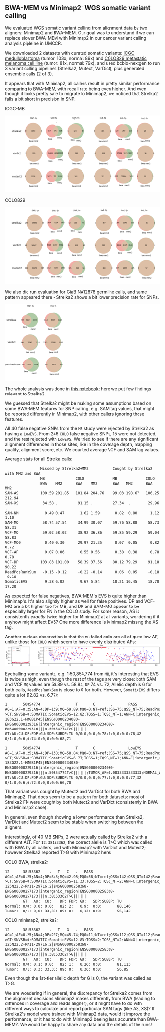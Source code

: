 ## BWA-MEM vs Minimap2: WGS somatic variant calling

We evaluated WGS somatic variant calling from alignment data by two aligners: Minimap2 and BWA-MEM. Our goal was to understand if we can replace slower BWA-MEM with Minimap2 in our cancer variant calling analysis pipleine in UMCCR.

We downloaded 2 datasets with curated somatic variants: [ICGC medulloblastoma](https://www.nature.com/articles/ncomms10001) (tumor: 103x, normal: 89x) and [COLO829 metastatic melanoma cell line](https://www.ncbi.nlm.nih.gov/pmc/articles/PMC4837349) (tumor: 81x, normal: 79x), and used bcbio-nextgen to run 3 variant calling pipelines (Strelka2, Mutect, VarDict), plus generated ensemble calls (2 of 3).

It appears that with Minimap2, all callers result in pretty similar performance comparing to BWA-MEM, with recall rate being even higher. And even though it looks pretty safe to migrate to Minimap2, we noticed that Strelka2 falls a bit short in precision in SNP.

ICGC-MB

![](img/mb_venn.png)

COLO829

![](img/colo_venn.png)

We also did run evaluation for GiaB NA12878 germline calls, and same pattern appeared there - Strelka2 shows a bit lower precision rate for SNPs.

![](img/giab_venn_2.png)

The whole analysis was done in [this notebook](https://github.com/umccr/vcf_stuff/blob/master/analysis/minimap2/Minimap2_explore.ipynb); here we put few findings relevant to Strelka2.

We guessed that Strelka2 might be making some assumptions based on some BWA-MEM features for SNP calling, e.g. SAM tag values, that might be reported differently in Minimap2, with other callers ignoring those features.

All 40 false negative SNPs from the `MB` study were rejected by Strelka2 as having a `LowEVS`. From 246 `COLO` false negative SNPs, 15 were not detected, and the rest rejected with `LowEVS`. We tried to see if there are any significant alignment differences in those sites, like in the coverage depth, mapping quality, alignment score, etc. We counted average VCF and SAM tag values.

Average stats for all Strelka calls:

```
                Missed by Strelka2+MM2           Cought by Strelka2 with MM2 and BWA
                MB              COLO             MB             COLO
                BWA    MM2      BWA    MM2       BWA   MM2      BWA    MM2 
SAM-AS          100.59 201.85   101.84 204.76    99.03 198.67   106.25 212.94 
SAM-XS           34.58 .         91.15 .         27.34  .        29.96   . 
SAM-NM            0.49 0.47       1.62 1.59       0.82  0.80      1.12   1.10 
SAM-MQ           58.74 57.54     34.99 30.07     59.76 58.88     58.73  58.31 
VCF-MQ           59.02 58.02     38.92 36.86     59.85 59.29     59.04  58.83  
VCF-MQ0           0.40 0.30      29.97 21.35      0.07  0.05      0.82   0.72    
VCF-AF            0.07 0.06       0.55 0.56       0.38  0.38      0.78   0.78   
VCF-DP          103.83 101.00    58.39 37.56     80.12 79.29     91.18  90.22   
ReadPosRankSum   -0.15 -0.12     -0.22 -0.14      0.06  0.05     -0.18  -0.18    
SomaticEVS        9.38 6.02       9.67 5.84      18.21 16.45     18.70  17.20     
```

As expected for false negatives, BWA-MEM's EVS is quite higher than Minimap's. It's also slightly higher as well for false positives. DP and VCF-MQ are a bit higher too for MB, and DP and SAM-MQ appear to be especially larger for FN in the COLO study. For some reason, AS is consistently _exactly_ twice higher for Minimap2 at all variants, wondering if it anyhow might affect EVS? One more difference is Minimap2 missing the XS tag. 

Another curious observation is that the `MB` failed calls are all of quite low AF, unlike those for `COLO` which seem to have evenly distributed AFs:
![AF for mm2-failed SNPs](img/af_plot.png)

Eyeballing some variants, e.g. 1:50,854,774 from `MB`, it's interesting that EVS is twice as high, even though the rest of the tags are very close: both SAM and VCF `MQ` values are 59.89 vs. 58.84, `DP` 74 vs. 72, Allelic depth is 6 for both calls, `ReadPosRankSum` is close to 0 for both. However, `SomaticEVS` differs quite a lot (12.82 vs. 6.77):

``` Strelka2 BWA (batch1-strelka2-annotated-bwa.vcf.gz)
1       50854774        .       T       C       .       PASS    AC=1;AF=0.25;AN=4;DP=159;MQ=59.89;MQ0=0;NT=ref;QSS=75;QSS_NT=75;ReadPosRankSum=-0.14;SGT=TT->CT;SNVSB=0;SOMATIC;SomaticEVS=12.82;TQSS=1;TQSS_NT=1;ANN=C|intergenic_region|MODIFIER|RP11-183G22.1-HMGB1P45|ENSG00000234080-ENSG00000229316|intergenic_region|ENSG00000234080-ENSG00000229316|||n.50854774T>C||||||     GT:AU:CU:DP:FDP:GU:SDP:SUBDP:TU 0/0:0,0:0,0:78:0:0,0:0:0:78,82  0/1:0,0:6,6:74:0:0,0:0:0:68,71
```

``` Strelka2 Minimap2 (mb_strelka_snp_uniq_fn.normalised.vcf.gz)
1       50854774        .       T       C       .       LowEVS  AC=1;AF=0.25;AN=4;DP=158;MQ=58.84;MQ0=0;NT=ref;QSS=75;QSS_NT=75;ReadPosRankSum=-0.03;SGT=TT->CT;SNVSB=0;SOMATIC;SomaticEVS=6.77;TQSS=1;TQSS_NT=1;ANN=C|intergenic_region|MODIFIER|RP11-183G22.1-HMGB1P45|ENSG00000234080-ENSG00000229316|intergenic_region|ENSG00000234080-ENSG00000229316|||n.50854774T>C||||||;TUMOR_AF=0.0833333333333;NORMAL_AF=0.0;TUMOR_DP=72;NORMAL_DP=77;TUMOR_MQ=58.84000015258789     GT:AU:CU:DP:FDP:GU:SDP:SUBDP:TU 0/0:0,0:0,0:77:0:0,0:0:0:77,82  0/1:0,0:6,6:72:0:0,0:0:0:66,70
```

That variant was cought by Mutect2 and VarDict for both BWA and Minimap2. That does seem to be a pattern for both datasets: most of Strelka2 FN were cought by both Mutect2 and VarDict (consistently in BWA and Minimap2 case).

In general, even though showing a lower performance than Strelka2, VarDict and Mutect2 seem to be stable when switching between the aligners.

Interestingly, of 40 MB SNPs, 2 were actually called by Strelka2 with a different ALT. For `12:38153362`, the correct alelle is T>C which was called with BWA by all callers, and with Minimap2 with VarDict and Mutect2; however Strelka2 reported T>G with Minimap2 here:

COLO BWA, strelka2:

```
12		38153362	.	T	C	.	PASS	AC=1;AF=0.25;AN=4;DP=343;MQ=42.98;MQ0=58;NT=ref;QSS=142;QSS_NT=142;ReadPosRankSum=-0.47;SGT=TT->CT;SNVSB=0;SOMATIC;SomaticEVS=11.33;TQSS=2;TQSS_NT=2;ANN=C|intergenic_region|MODIFIER|RP11-125N22.2-RP11-297L6.2|ENSG00000258368-ENSG00000257173|intergenic_region|ENSG00000258368-ENSG00000257173|||n.38153362T>C||||||	
        GT:  AU:  CU:    DP: FDP: GU:   SDP:SUBDP: TU
Normal: 0/0: 0,0: 0,0:   82: 2:   0,9:  0:0:       80,146
Tumor:  0/1: 0,0: 33,33: 89: 0:   0,13: 0:0:       56,142

```

COLO minimap2, strelka2:

```
12		38153362	.	T	G	.	PASS	AC=1;AF=0.25;AN=4;DP=297;MQ=45.74;MQ0=11;NT=ref;QSS=112;QSS_NT=112;ReadPosRankSum=-0.47;SGT=TT->GT;SNVSB=0;SOMATIC;SomaticEVS=12.83;TQSS=2;TQSS_NT=2;ANN=G|intergenic_region|MODIFIER|RP11-125N22.2-RP11-297L6.2|ENSG00000258368-ENSG00000257173|intergenic_region|ENSG00000258368-ENSG00000257173|||n.38153362T>G||||||	
        GT:  AU:  CU:    DP: FDP: GU:   SDP:SUBDP: TU
Normal: 0/0: 0,1: 0,0:   82: 1:   0,26: 0:0:       81,113
Tumor:  0/1: 0,3: 33,33: 89: 0:   0,36: 0:0:       56,85         
```

Even though the 1st-tier allelic depth for G is 0, the variant was called as T>G.

We are wondering if in general, the discrepancy for Strelka2 comes from the alignment decisions Minimap2 makes differently from BWA (leading to diffences in coverage and reads aligner), or it might have to do with different ways to calculate and report particular SAM tags (like AS, XS)? If Strelka2's model were trained with Minimap2 data, would it improve the performance, or it has to do with Minimap2 beeing less accurate than BWA-MEM?. We would be happy to share any data and the details of the runs!
